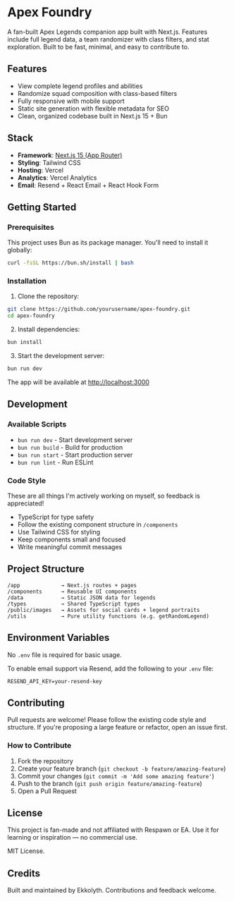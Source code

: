 # Apex Foundry

A fan-built Apex Legends companion app built with Next.js. Features include full legend data, a team randomizer with class filters, and stat exploration. Built to be fast, minimal, and easy to contribute to.

## Features

- View complete legend profiles and abilities
- Randomize squad composition with class-based filters
- Fully responsive with mobile support
- Static site generation with flexible metadata for SEO
- Clean, organized codebase built in Next.js 15 + Bun

## Stack

- **Framework**: [Next.js 15 (App Router)](https://nextjs.org/docs/app)
- **Styling**: Tailwind CSS
- **Hosting**: Vercel
- **Analytics**: Vercel Analytics
- **Email**: Resend + React Email + React Hook Form

## Getting Started

### Prerequisites

This project uses Bun as its package manager. You'll need to install it globally:

```bash
curl -fsSL https://bun.sh/install | bash
```

### Installation

1. Clone the repository:

```bash
git clone https://github.com/yourusername/apex-foundry.git
cd apex-foundry
```

2. Install dependencies:

```bash
bun install
```

3. Start the development server:

```bash
bun run dev
```

The app will be available at [http://localhost:3000](http://localhost:3000)

## Development

### Available Scripts

- `bun run dev` - Start development server
- `bun run build` - Build for production
- `bun run start` - Start production server
- `bun run lint` - Run ESLint

### Code Style

These are all things I'm actively working on myself, so feedback is appreciated!

- TypeScript for type safety
- Follow the existing component structure in `/components`
- Use Tailwind CSS for styling
- Keep components small and focused
- Write meaningful commit messages

## Project Structure

```
/app             → Next.js routes + pages
/components      → Reusable UI components
/data            → Static JSON data for legends
/types           → Shared TypeScript types
/public/images   → Assets for social cards + legend portraits
/utils           → Pure utility functions (e.g. getRandomLegend)
```

## Environment Variables

No `.env` file is required for basic usage.

To enable email support via Resend, add the following to your `.env` file:

```env
RESEND_API_KEY=your-resend-key
```

## Contributing

Pull requests are welcome! Please follow the existing code style and structure. If you're proposing a large feature or refactor, open an issue first.

### How to Contribute

1. Fork the repository
2. Create your feature branch (`git checkout -b feature/amazing-feature`)
3. Commit your changes (`git commit -m 'Add some amazing feature'`)
4. Push to the branch (`git push origin feature/amazing-feature`)
5. Open a Pull Request

## License

This project is fan-made and not affiliated with Respawn or EA. Use it for learning or inspiration — no commercial use.

MIT License.

## Credits

Built and maintained by Ekkolyth. Contributions and feedback welcome.
